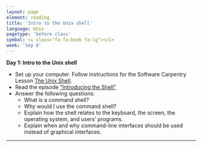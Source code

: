 ```yaml
---
layout: page
element: reading
title: 'Intro to the Unix shell'
language: Unix
pagetype: 'before class'
symbol: <i class="fa fa-book fa-lg"></i>
week: 'Sep 8'
---
```


**Day 1: Intro to the Unix shell**

* Set up your computer. Follow instructions for the Software Carpentry Lesson [The Unix Shell](https://swcarpentry.github.io/shell-novice/setup.html).
* Read the episode ["Introducing the Shell"](https://swcarpentry.github.io/shell-novice/01-intro/index.html)
* Answer the following questions:
  - What is a command shell?
  - Why would I use the command shell?
  - Explain how the shell relates to the keyboard, the screen, the operating system, and users’ programs.
  - Explain when and why command-line interfaces should be used instead of graphical interfaces.

---
